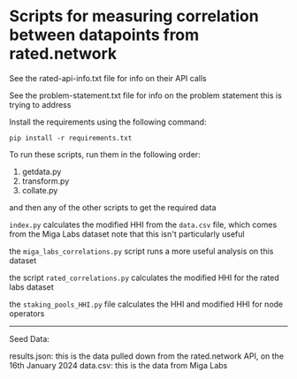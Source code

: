 # Scripts for measuring correlation between datapoints from rated.network

See the rated-api-info.txt file for info on their API calls

See the problem-statement.txt file for info on the problem statement this is trying to address

Install the requirements using the following command:

`pip install -r requirements.txt`

To run these scripts, run them in the following order:

1. getdata.py
2. transform.py
3. collate.py

and then any of the other scripts to get the required data

`index.py` calculates the modified HHI from the `data.csv` file, which comes from the Miga Labs dataset
note that this isn't particularly useful

the `miga_labs_correlations.py` script runs a more useful analysis on this dataset

the script `rated_correlations.py` calculates the modified HHI for the rated labs dataset

the `staking_pools_HHI.py` file calculates the HHI and modified HHI for node operators

----

Seed Data:

results.json: this is the data pulled down from the rated.network API, on the 16th January 2024
data.csv: this is the data from Miga Labs